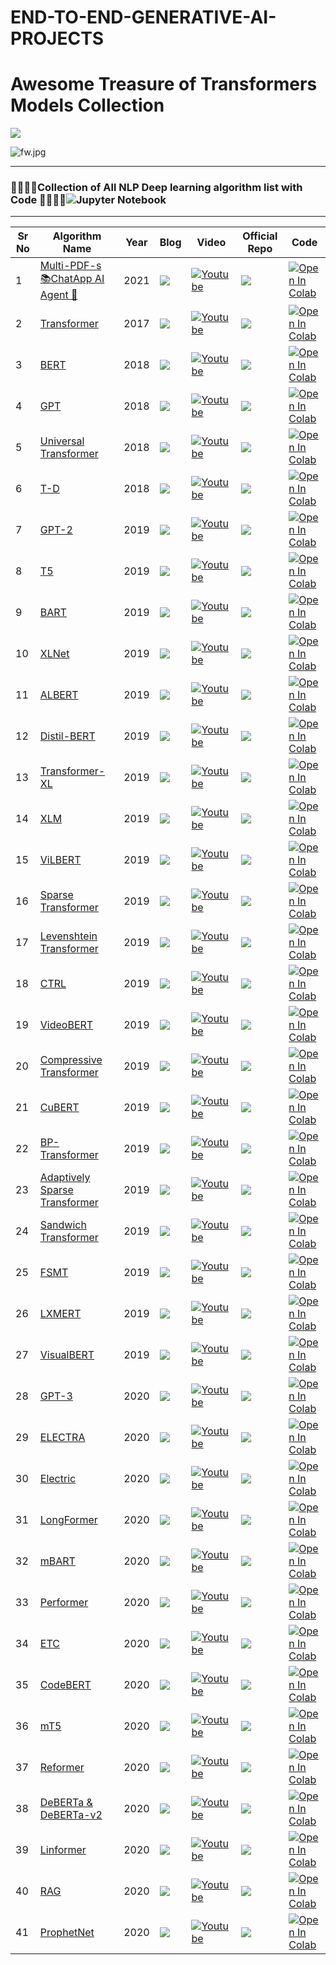 # END-TO-END-GENERATIVE-AI-PROJECTS

# Awesome Treasure of Transformers Models Collection

![](https://raw.githubusercontent.com/ashishpatel26/Treasure-of-Transformers/main/images/tot.jpg)

![fw.jpg](https://github.com/ashishpatel26/Treasure-of-Transformers/blob/main/images/fw.jpg?raw=true)

---

###  🧑‍💻👩‍💻Collection of All NLP Deep learning algorithm list with Code 🧑‍💻👩‍💻![Jupyter Notebook](https://img.shields.io/badge/jupyter-%23FA0F00.svg?style=for-the-badge&logo=jupyter&logoColor=white)

---

| Sr No | Algorithm Name                                               | Year | Blog                                                         | Video                                                        | Official Repo                                                | Code                                                         |
| ----- | ------------------------------------------------------------ | ---- | ------------------------------------------------------------ | ------------------------------------------------------------ | ------------------------------------------------------------ | ------------------------------------------------------------ |
| 1     | [Multi-PDF-s 📚ChatApp AI Agent 🤖](https://github.com/GURPREETKAURJETHRA/Multi-PDFs_ChatApp_AI-Agent)             | 2021 | [![](https://raw.githubusercontent.com/ashishpatel26/Treasure-of-Transformers/main/images/b1.jpg)](https://bit.ly/3rYanJk) | [![Youtube](https://raw.githubusercontent.com/ashishpatel26/Treasure-of-Transformers/main/images/yt1.jpg)](https://youtu.be/6MI0f6YjJIk) | [![](https://raw.githubusercontent.com/ashishpatel26/Treasure-of-Transformers/main/images/git.jpg)](https://github.com/EleutherAI/gpt-neo) | [![Open In Colab](https://colab.research.google.com/assets/colab-badge.svg)](https://colab.research.google.com/github/EleutherAI/GPTNeo/blob/master/GPTNeo_example_notebook.ipynb) |
| 2     | [Transformer](https://arxiv.org/abs/1706.03762v5)            | 2017 | [![](https://raw.githubusercontent.com/ashishpatel26/Treasure-of-Transformers/main/images/b1.jpg)](https://bit.ly/3DNsrIp) | [![Youtube](https://raw.githubusercontent.com/ashishpatel26/Treasure-of-Transformers/main/images/yt1.jpg)](https://youtu.be/iDulhoQ2pro) | [![](https://raw.githubusercontent.com/ashishpatel26/Treasure-of-Transformers/main/images/git.jpg)](https://github.com/tensorflow/models/tree/master/official/nlp/transformer) | [![Open In Colab](https://colab.research.google.com/assets/colab-badge.svg)](https://colab.research.google.com/github/bentrevett/pytorch-seq2seq/blob/master/6%20-%20Attention%20is%20All%20You%20Need.ipynb) |
| 3     | [BERT](https://arxiv.org/abs/1810.04805v2)                   | 2018 | [![](https://raw.githubusercontent.com/ashishpatel26/Treasure-of-Transformers/main/images/b1.jpg)](https://bit.ly/3pPV8PS) | [![Youtube](https://raw.githubusercontent.com/ashishpatel26/Treasure-of-Transformers/main/images/yt1.jpg)](https://youtu.be/7kLi8u2dJz0) | [![](https://raw.githubusercontent.com/ashishpatel26/Treasure-of-Transformers/main/images/git.jpg)](https://github.com/google-research/bert) | [![Open In Colab](https://colab.research.google.com/assets/colab-badge.svg)](https://colab.research.google.com/github/NielsRogge/Transformers-Tutorials/blob/master/BERT/Custom_Named_Entity_Recognition_with_BERT_only_first_wordpiece.ipynb) |
| 4     | [GPT](https://s3-us-west-2.amazonaws.com/openai-assets/research-covers/language-unsupervised/language_understanding_paper.pdf) | 2018 | [![](https://raw.githubusercontent.com/ashishpatel26/Treasure-of-Transformers/main/images/b1.jpg)](https://bit.ly/3ENPuEn) | [![Youtube](https://raw.githubusercontent.com/ashishpatel26/Treasure-of-Transformers/main/images/yt1.jpg)](https://youtu.be/9ebPNEHRwXU) | [![](https://raw.githubusercontent.com/ashishpatel26/Treasure-of-Transformers/main/images/git.jpg)](https://github.com/huggingface/transformers) | [![Open In Colab](https://colab.research.google.com/assets/colab-badge.svg)](https://colab.research.google.com/github/keras-team/keras-io/blob/master/examples/generative/ipynb/text_generation_with_miniature_gpt.ipynb) |
| 5     | [Universal Transformer](https://arxiv.org/abs/1807.03819v3)  | 2018 | [![](https://raw.githubusercontent.com/ashishpatel26/Treasure-of-Transformers/main/images/b1.jpg)](https://bit.ly/3lRi6VG) | [![Youtube](https://raw.githubusercontent.com/ashishpatel26/Treasure-of-Transformers/main/images/yt1.jpg)]() | [![](https://raw.githubusercontent.com/ashishpatel26/Treasure-of-Transformers/main/images/git.jpg)](https://github.com/tensorflow/tensor2tensor) | [![Open In Colab](https://colab.research.google.com/assets/colab-badge.svg)](https://colab.research.google.com/github/tensorflow/tensor2tensor/blob/master/tensor2tensor/notebooks/hello_t2t.ipynb) |
| 6     | [T-D](https://arxiv.org/abs/1801.10198v1)                    | 2018 | [![](https://raw.githubusercontent.com/ashishpatel26/Treasure-of-Transformers/main/images/b1.jpg)](https://bit.ly/3F17Ba5) | [![Youtube](https://raw.githubusercontent.com/ashishpatel26/Treasure-of-Transformers/main/images/yt1.jpg)](https://youtu.be/__ALQCud-iA) | [![](https://raw.githubusercontent.com/ashishpatel26/Treasure-of-Transformers/main/images/git.jpg)](https://github.com/tensorflow/tensor2tensor) | [![Open In Colab](https://colab.research.google.com/assets/colab-badge.svg)](https://colab.research.google.com/github/tensorflow/tensor2tensor/blob/master/tensor2tensor/notebooks/hello_t2t.ipynb) |
| 7     | [GPT-2](https://d4mucfpksywv.cloudfront.net/better-language-models/language-models.pdf) | 2019 | [![](https://raw.githubusercontent.com/ashishpatel26/Treasure-of-Transformers/main/images/b1.jpg)](https://bit.ly/3rXapBi) | [![Youtube](https://raw.githubusercontent.com/ashishpatel26/Treasure-of-Transformers/main/images/yt1.jpg)](https://youtu.be/X-B3nAN7YRM) | [![](https://raw.githubusercontent.com/ashishpatel26/Treasure-of-Transformers/main/images/git.jpg)](https://github.com/openai/gpt-2) | [![Open In Colab](https://colab.research.google.com/assets/colab-badge.svg)](https://colab.research.google.com/github/huggingface/blog/blob/master/notebooks/02_how_to_generate.ipynb) |
| 8     | [T5](https://arxiv.org/abs/1910.10683v3)                     | 2019 | [![](https://raw.githubusercontent.com/ashishpatel26/Treasure-of-Transformers/main/images/b1.jpg)](https://bit.ly/3yjbrZf) | [![Youtube](https://raw.githubusercontent.com/ashishpatel26/Treasure-of-Transformers/main/images/yt1.jpg)](https://youtu.be/jgKj-7v2UYU) | [![](https://raw.githubusercontent.com/ashishpatel26/Treasure-of-Transformers/main/images/git.jpg)](https://github.com/google-research/text-to-text-transfer-transformer) | [![Open In Colab](https://colab.research.google.com/assets/colab-badge.svg)](https://colab.research.google.com/github/NielsRogge/Transformers-Tutorials/blob/master/T5/Fine_tune_CodeT5_for_generating_docstrings_from_Ruby_code.ipynb) |
| 9     | [BART](https://arxiv.org/abs/1910.13461v1)                   | 2019 | [![](https://raw.githubusercontent.com/ashishpatel26/Treasure-of-Transformers/main/images/b1.jpg)](https://bit.ly/3yead1D) | [![Youtube](https://raw.githubusercontent.com/ashishpatel26/Treasure-of-Transformers/main/images/yt1.jpg)](https://youtu.be/Xz4fiQNmGSA) | [![](https://raw.githubusercontent.com/ashishpatel26/Treasure-of-Transformers/main/images/git.jpg)](https://github.com/facebookresearch/GENRE) | [![Open In Colab](https://colab.research.google.com/assets/colab-badge.svg)](https://colab.research.google.com/github/mrm8488/shared_colab_notebooks/blob/master/BART_with_JS_UI.ipynb) |
| 10    | [XLNet](https://arxiv.org/abs/1906.08237v2)                  | 2019 | [![](https://raw.githubusercontent.com/ashishpatel26/Treasure-of-Transformers/main/images/b1.jpg)](https://bit.ly/3EGEHM5) | [![Youtube](https://raw.githubusercontent.com/ashishpatel26/Treasure-of-Transformers/main/images/yt1.jpg)](https://youtu.be/8J8KkuncAmY) | [![](https://raw.githubusercontent.com/ashishpatel26/Treasure-of-Transformers/main/images/git.jpg)](https://github.com/zihangdai/xlnet) | [![Open In Colab](https://colab.research.google.com/assets/colab-badge.svg)](https://colab.research.google.com/drive/1YXojI6USFGV3498Pygllv0z8vTMVIiEt) |
| 11    | [ALBERT](https://arxiv.org/abs/1909.11942v6)                 | 2019 | [![](https://raw.githubusercontent.com/ashishpatel26/Treasure-of-Transformers/main/images/b1.jpg)](https://bit.ly/3lW9L34) | [![Youtube](https://raw.githubusercontent.com/ashishpatel26/Treasure-of-Transformers/main/images/yt1.jpg)](https://youtu.be/Lwtj2yUAMgI) | [![](https://raw.githubusercontent.com/ashishpatel26/Treasure-of-Transformers/main/images/git.jpg)](https://github.com/google-research/ALBERT) | [![Open In Colab](https://colab.research.google.com/assets/colab-badge.svg)](https://colab.research.google.com/github/google-research/albert/blob/master/albert_glue_fine_tuning_tutorial.ipynb) |
| 12    | [Distil-BERT](https://arxiv.org/abs/1910.01108v4)            | 2019 | [![](https://raw.githubusercontent.com/ashishpatel26/Treasure-of-Transformers/main/images/b1.jpg)](https://bit.ly/3GPQKHN) | [![Youtube](https://raw.githubusercontent.com/ashishpatel26/Treasure-of-Transformers/main/images/yt1.jpg)](https://youtu.be/cCs8exFrGE8) | [![](https://raw.githubusercontent.com/ashishpatel26/Treasure-of-Transformers/main/images/git.jpg)]() | [![Open In Colab](https://colab.research.google.com/assets/colab-badge.svg)]() |
| 13    | [Transformer-XL](https://arxiv.org/abs/1901.02860v3)         | 2019 | [![](https://raw.githubusercontent.com/ashishpatel26/Treasure-of-Transformers/main/images/b1.jpg)](https://bit.ly/3lW6qkC) | [![Youtube](https://raw.githubusercontent.com/ashishpatel26/Treasure-of-Transformers/main/images/yt1.jpg)](https://youtu.be/mqsRZAJav70) | [![](https://raw.githubusercontent.com/ashishpatel26/Treasure-of-Transformers/main/images/git.jpg)](https://github.com/kimiyoung/transformer-xl) | [![Open In Colab](https://colab.research.google.com/assets/colab-badge.svg)](https://colab.research.google.com/github/lab-ml/nn/blob/master/labml_nn/transformers/xl/experiment.ipynb) |
| 14    | [XLM](https://arxiv.org/abs/1901.07291v1)                    | 2019 | [![](https://raw.githubusercontent.com/ashishpatel26/Treasure-of-Transformers/main/images/b1.jpg)](https://bit.ly/31M5BDH) | [![Youtube](https://raw.githubusercontent.com/ashishpatel26/Treasure-of-Transformers/main/images/yt1.jpg)](https://youtu.be/caZLVcJqsqo) | [![](https://raw.githubusercontent.com/ashishpatel26/Treasure-of-Transformers/main/images/git.jpg)](https://github.com/facebookresearch/XLM) | [![Open In Colab](https://colab.research.google.com/assets/colab-badge.svg)](https://colab.research.google.com/github/Tikquuss/meta_XLM/blob/master/notebooks/demo/tuto.ipynb) |
| 15    | [ViLBERT](https://arxiv.org/abs/1908.02265v1)                | 2019 | [![](https://raw.githubusercontent.com/ashishpatel26/Treasure-of-Transformers/main/images/b1.jpg)](https://bit.ly/31M5KqJ) | [![Youtube](https://raw.githubusercontent.com/ashishpatel26/Treasure-of-Transformers/main/images/yt1.jpg)](https://youtu.be/dd7nE4nbxN0) | [![](https://raw.githubusercontent.com/ashishpatel26/Treasure-of-Transformers/main/images/git.jpg)](https://github.com/facebookresearch/vilbert-multi-task/) | [![Open In Colab](https://colab.research.google.com/assets/colab-badge.svg)](https://colab.research.google.com/github/facebookresearch/vilbert-multi-task/blob/9d645085b54fac6a781257133edabefdfb23e547/demo.ipynb) |
| 16    | [Sparse Transformer](https://arxiv.org/abs/1904.10509v1)     | 2019 | [![](https://raw.githubusercontent.com/ashishpatel26/Treasure-of-Transformers/main/images/b1.jpg)](https://bit.ly/3ELosND) | [![Youtube](https://raw.githubusercontent.com/ashishpatel26/Treasure-of-Transformers/main/images/yt1.jpg)](https://youtu.be/jaqjcHmCBfY) | [![](https://raw.githubusercontent.com/ashishpatel26/Treasure-of-Transformers/main/images/git.jpg)](https://github.com/openai/sparse_attention) | [![Open In Colab](https://colab.research.google.com/assets/colab-badge.svg)](https://github.com/ptillet/torch-blocksparse/blob/master/examples/simple.py) |
| 17    | [Levenshtein Transformer](https://arxiv.org/abs/1905.11006v2) | 2019 | [![](https://raw.githubusercontent.com/ashishpatel26/Treasure-of-Transformers/main/images/b1.jpg)](https://bit.ly/3rUU4wQ) | [![Youtube](https://raw.githubusercontent.com/ashishpatel26/Treasure-of-Transformers/main/images/yt1.jpg)](https://youtu.be/FtUbMG3rlFs) | [![](https://raw.githubusercontent.com/ashishpatel26/Treasure-of-Transformers/main/images/git.jpg)](https://github.com/pytorch/fairseq) | [![Open In Colab](https://colab.research.google.com/assets/colab-badge.svg)]() |
| 18    | [CTRL](https://arxiv.org/abs/1909.05858v2)                   | 2019 | [![](https://raw.githubusercontent.com/ashishpatel26/Treasure-of-Transformers/main/images/b1.jpg)](https://bit.ly/33pJRhX) | [![Youtube](https://raw.githubusercontent.com/ashishpatel26/Treasure-of-Transformers/main/images/yt1.jpg)](https://youtu.be/q5zw2Wh4Rdo) | [![](https://raw.githubusercontent.com/ashishpatel26/Treasure-of-Transformers/main/images/git.jpg)](https://github.com/salesforce/ctrl) | [![Open In Colab](https://colab.research.google.com/assets/colab-badge.svg)](https://colab.research.google.com/drive/1nDh3ayRPJGK5ciPO2D3TFkYZFqclBWHY) |
| 19    | [VideoBERT](https://arxiv.org/abs/1904.01766v2)              | 2019 | [![](https://raw.githubusercontent.com/ashishpatel26/Treasure-of-Transformers/main/images/b1.jpg)](https://bit.ly/31PHkN2) | [![Youtube](https://raw.githubusercontent.com/ashishpatel26/Treasure-of-Transformers/main/images/yt1.jpg)](https://youtu.be/EkuyLsJX4QM) | [![](https://raw.githubusercontent.com/ashishpatel26/Treasure-of-Transformers/main/images/git.jpg)](https://github.com/MDSKUL/MasterProject) | [![Open In Colab](https://colab.research.google.com/assets/colab-badge.svg)](https://github.com/ammesatyajit/VideoBERT) |
| 20    | [Compressive Transformer](https://arxiv.org/abs/1911.05507v1) | 2019 | [![](https://raw.githubusercontent.com/ashishpatel26/Treasure-of-Transformers/main/images/b1.jpg)](https://bit.ly/3rX1q2L) | [![Youtube](https://raw.githubusercontent.com/ashishpatel26/Treasure-of-Transformers/main/images/yt1.jpg)](https://youtu.be/0TMKCQiT1T0) | [![](https://raw.githubusercontent.com/ashishpatel26/Treasure-of-Transformers/main/images/git.jpg)](https://github.com/deepmind/pg19) | [![Open In Colab](https://colab.research.google.com/assets/colab-badge.svg)](https://github.com/lucidrains/compressive-transformer-pytorch) |
| 21    | [CuBERT](https://arxiv.org/abs/2001.00059v3)                 | 2019 | [![](https://raw.githubusercontent.com/ashishpatel26/Treasure-of-Transformers/main/images/b1.jpg)](https://bit.ly/3lXcxVH) | [![Youtube](https://raw.githubusercontent.com/ashishpatel26/Treasure-of-Transformers/main/images/yt1.jpg)](https://youtu.be/bCPeg0Tp64s) | [![](https://raw.githubusercontent.com/ashishpatel26/Treasure-of-Transformers/main/images/git.jpg)](https://github.com/google-research/google-research/tree/master/cubert) | [![Open In Colab](https://colab.research.google.com/assets/colab-badge.svg)](https://colab.research.google.com/github/ai-center-kth/cuBERT-source-code-clustering/blob/main/src/evaluation.ipynb) |
| 22    | [BP-Transformer](https://arxiv.org/abs/1911.04070v1)         | 2019 | [![](https://raw.githubusercontent.com/ashishpatel26/Treasure-of-Transformers/main/images/b1.jpg)](https://bit.ly/3yuzqFj) | [![Youtube](https://raw.githubusercontent.com/ashishpatel26/Treasure-of-Transformers/main/images/yt1.jpg)]() | [![](https://raw.githubusercontent.com/ashishpatel26/Treasure-of-Transformers/main/images/git.jpg)](https://github.com/yzh119/BPT) | [![Open In Colab](https://colab.research.google.com/assets/colab-badge.svg)]() |
| 23    | [Adaptively Sparse Transformer](https://arxiv.org/abs/1909.00015v2) | 2019 | [![](https://raw.githubusercontent.com/ashishpatel26/Treasure-of-Transformers/main/images/b1.jpg)](https://bit.ly/3lXLbyG) | [![Youtube](https://raw.githubusercontent.com/ashishpatel26/Treasure-of-Transformers/main/images/yt1.jpg)](https://youtu.be/_pYxa50HTBw) | [![](https://raw.githubusercontent.com/ashishpatel26/Treasure-of-Transformers/main/images/git.jpg)](https://github.com/deep-spin/entmax) | [![Open In Colab](https://colab.research.google.com/assets/colab-badge.svg)](https://colab.research.google.com/github/prajjwal1/adaptive_transformer/blob/8f062a7d5c6573ebdb1aa2b57113db918156b15a/nbs/adaptive_train.ipynb) |
| 24    | [Sandwich Transformer](https://arxiv.org/abs/1911.03864v2)   | 2019 | [![](https://raw.githubusercontent.com/ashishpatel26/Treasure-of-Transformers/main/images/b1.jpg)](https://bit.ly/31V686t) | [![Youtube](https://raw.githubusercontent.com/ashishpatel26/Treasure-of-Transformers/main/images/yt1.jpg)](https://youtu.be/EM8xFAjtZUQ) | [![](https://raw.githubusercontent.com/ashishpatel26/Treasure-of-Transformers/main/images/git.jpg)](https://github.com/ofirpress/sandwich_transformer) | [![Open In Colab](https://colab.research.google.com/assets/colab-badge.svg)](https://github.com/lucidrains/x-transformers) |
| 25    | [FSMT](https://arxiv.org/abs/1907.06616)                     | 2019 | [![](https://raw.githubusercontent.com/ashishpatel26/Treasure-of-Transformers/main/images/b1.jpg)](https://bit.ly/3oIFarp) | [![Youtube](https://raw.githubusercontent.com/ashishpatel26/Treasure-of-Transformers/main/images/yt1.jpg)]() | [![](https://raw.githubusercontent.com/ashishpatel26/Treasure-of-Transformers/main/images/git.jpg)](https://github.com/pytorch/fairseq/tree/main/examples/wmt19) | [![Open In Colab](https://colab.research.google.com/assets/colab-badge.svg)](https://huggingface.co/transformers/v3.5.1/model_doc/fsmt.html) |
| 26    | [LXMERT](https://arxiv.org/abs/1908.07490)                   | 2019 | [![](https://raw.githubusercontent.com/ashishpatel26/Treasure-of-Transformers/main/images/b1.jpg)](https://bit.ly/3oJq19i) | [![Youtube](https://raw.githubusercontent.com/ashishpatel26/Treasure-of-Transformers/main/images/yt1.jpg)]() | [![](https://raw.githubusercontent.com/ashishpatel26/Treasure-of-Transformers/main/images/git.jpg)](https://github.com/airsplay/lxmert) | [![Open In Colab](https://colab.research.google.com/assets/colab-badge.svg)](https://colab.research.google.com/drive/18TyuMfZYlgQ_nXo-tr8LCnzUaoX0KS-h?usp=sharing) |
| 27    | [VisualBERT](https://arxiv.org/pdf/1908.03557)               | 2019 | [![](https://raw.githubusercontent.com/ashishpatel26/Treasure-of-Transformers/main/images/b1.jpg)](https://bit.ly/3s0AgIq) | [![Youtube](https://raw.githubusercontent.com/ashishpatel26/Treasure-of-Transformers/main/images/yt1.jpg)](https://youtu.be/Lhi1UFsXvpk) | [![](https://raw.githubusercontent.com/ashishpatel26/Treasure-of-Transformers/main/images/git.jpg)](https://github.com/uclanlp/visualbert) | [![Open In Colab](https://colab.research.google.com/assets/colab-badge.svg)](https://colab.research.google.com/github/uclanlp/visualbert/blob/e49b61906dff12f1b2992226ae84c538fcf438e4/unsupervised_visualbert/data/nlvr2/nlvr/nlvr2/NLVR2BiasAnalysis.ipynb) |
| 28    | [GPT-3](https://arxiv.org/abs/2005.14165v4)                  | 2020 | [![](https://raw.githubusercontent.com/ashishpatel26/Treasure-of-Transformers/main/images/b1.jpg)](https://bit.ly/3oIFwhJ) | [![Youtube](https://raw.githubusercontent.com/ashishpatel26/Treasure-of-Transformers/main/images/yt1.jpg)](https://youtu.be/SboKeK6FFHQ) | [![](https://raw.githubusercontent.com/ashishpatel26/Treasure-of-Transformers/main/images/git.jpg)](https://github.com/openai/gpt-3) | [![Open In Colab](https://colab.research.google.com/assets/colab-badge.svg)](https://colab.research.google.com/github/rafajak/gpt3_examples/blob/master/GPT3_search_example.ipynb) |
| 29    | [ELECTRA](https://arxiv.org/abs/2003.10555v1)                | 2020 | [![](https://raw.githubusercontent.com/ashishpatel26/Treasure-of-Transformers/main/images/b1.jpg)](https://bit.ly/3lUZGDy) | [![Youtube](https://raw.githubusercontent.com/ashishpatel26/Treasure-of-Transformers/main/images/yt1.jpg)](https://youtu.be/p9c7SoD4AMc) | [![](https://raw.githubusercontent.com/ashishpatel26/Treasure-of-Transformers/main/images/git.jpg)](https://github.com/google-research/electra) | [![Open In Colab](https://colab.research.google.com/assets/colab-badge.svg)](https://colab.research.google.com/drive/1DiOwhRjQbtYRgFWG7e3dybcXJsZcu86l) |
| 30    | [Electric](https://arxiv.org/abs/2012.08561v1)               | 2020 | [![](https://raw.githubusercontent.com/ashishpatel26/Treasure-of-Transformers/main/images/b1.jpg)](https://bit.ly/31SfM9E) | [![Youtube](https://raw.githubusercontent.com/ashishpatel26/Treasure-of-Transformers/main/images/yt1.jpg)]() | [![](https://raw.githubusercontent.com/ashishpatel26/Treasure-of-Transformers/main/images/git.jpg)](https://github.com/google-research/electra) | [![Open In Colab](https://colab.research.google.com/assets/colab-badge.svg)]() |
| 31    | [LongFormer](https://arxiv.org/abs/2004.05150v2)             | 2020 | [![](https://raw.githubusercontent.com/ashishpatel26/Treasure-of-Transformers/main/images/b1.jpg)](https://bit.ly/3oJ03mh) | [![Youtube](https://raw.githubusercontent.com/ashishpatel26/Treasure-of-Transformers/main/images/yt1.jpg)](https://youtu.be/_8KNb5iqblE) | [![](https://raw.githubusercontent.com/ashishpatel26/Treasure-of-Transformers/main/images/git.jpg)](https://github.com/allenai/longformer) | [![Open In Colab](https://colab.research.google.com/assets/colab-badge.svg)](https://colab.research.google.com/github/patil-suraj/Notebooks/blob/master/longformer_qa_training.ipynb) |
| 32    | [mBART](https://arxiv.org/abs/2001.08210v2)                  | 2020 | [![](https://raw.githubusercontent.com/ashishpatel26/Treasure-of-Transformers/main/images/b1.jpg)](https://bit.ly/3EPC0Ii) | [![Youtube](https://raw.githubusercontent.com/ashishpatel26/Treasure-of-Transformers/main/images/yt1.jpg)](https://youtu.be/oO7k5lH8Oe8) | [![](https://raw.githubusercontent.com/ashishpatel26/Treasure-of-Transformers/main/images/git.jpg)](https://github.com/pytorch/fairseq/tree/master/examples/mbart) | [![Open In Colab](https://colab.research.google.com/assets/colab-badge.svg)](https://colab.research.google.com/github/sdhilip200/Machine-Translation-using-mBART-50-and-Hugging-Face/blob/main/Machine_Translation.ipynb) |
| 33    | [Performer](https://arxiv.org/abs/2009.14794v3)              | 2020 | [![](https://raw.githubusercontent.com/ashishpatel26/Treasure-of-Transformers/main/images/b1.jpg)](https://bit.ly/3pLxvYW) | [![Youtube](https://raw.githubusercontent.com/ashishpatel26/Treasure-of-Transformers/main/images/yt1.jpg)](https://youtu.be/xJrKIPwVwGM) | [![](https://raw.githubusercontent.com/ashishpatel26/Treasure-of-Transformers/main/images/git.jpg)](https://github.com/google-research/google-research) | [![Open In Colab](https://colab.research.google.com/assets/colab-badge.svg)](https://colab.research.google.com/drive/1ICW0DpXfUuVYsnNkt1DHwUyyTduHHvE3?usp=sharing) |
| 34    | [ETC](https://arxiv.org/abs/2004.08483v5)                    | 2020 | [![](https://raw.githubusercontent.com/ashishpatel26/Treasure-of-Transformers/main/images/b1.jpg)](https://bit.ly/3rWIy3W) | [![Youtube](https://raw.githubusercontent.com/ashishpatel26/Treasure-of-Transformers/main/images/yt1.jpg)](https://youtu.be/TyydOhj28A4) | [![](https://raw.githubusercontent.com/ashishpatel26/Treasure-of-Transformers/main/images/git.jpg)](https://github.com/google-research/google-research/tree/master/etcmodel) | [![Open In Colab](https://colab.research.google.com/assets/colab-badge.svg)]() |
| 35    | [CodeBERT](https://arxiv.org/abs/2002.08155v4)               | 2020 | [![](https://raw.githubusercontent.com/ashishpatel26/Treasure-of-Transformers/main/images/b1.jpg)](https://bit.ly/3pPuIhc) | [![Youtube](https://raw.githubusercontent.com/ashishpatel26/Treasure-of-Transformers/main/images/yt1.jpg)](https://youtu.be/YmAXluUDPPI) | [![](https://raw.githubusercontent.com/ashishpatel26/Treasure-of-Transformers/main/images/git.jpg)](https://github.com/microsoft/CodeBERT) | [![Open In Colab](https://colab.research.google.com/assets/colab-badge.svg)](https://colab.research.google.com/github/graykode/commit-autosuggestions/blob/579d7a34f3ebb735d2a9f13afc74eeb66c0d7427/commit_autosuggestions.ipynb) |
| 36    | [mT5](https://arxiv.org/abs/2010.11934v3)                    | 2020 | [![](https://raw.githubusercontent.com/ashishpatel26/Treasure-of-Transformers/main/images/b1.jpg)](https://bit.ly/3DJ76jh) | [![Youtube](https://raw.githubusercontent.com/ashishpatel26/Treasure-of-Transformers/main/images/yt1.jpg)]() | [![](https://raw.githubusercontent.com/ashishpatel26/Treasure-of-Transformers/main/images/git.jpg)]() | [![Open In Colab](https://colab.research.google.com/assets/colab-badge.svg)](https://colab.research.google.com/github/ejmejm/multilingual-nmt-mt5/blob/main/nmt_full_version.ipynb) |
| 37    | [Reformer](https://arxiv.org/abs/2001.04451v2)               | 2020 | [![](https://raw.githubusercontent.com/ashishpatel26/Treasure-of-Transformers/main/images/b1.jpg)](https://bit.ly/3pPSTMn) | [![Youtube](https://raw.githubusercontent.com/ashishpatel26/Treasure-of-Transformers/main/images/yt1.jpg)](https://youtu.be/i4H0kjxrias) | [![](https://raw.githubusercontent.com/ashishpatel26/Treasure-of-Transformers/main/images/git.jpg)](https://github.com/google/trax/tree/master/trax/models/reformer) | [![Open In Colab](https://colab.research.google.com/assets/colab-badge.svg)](https://colab.research.google.com/github/patrickvonplaten/notebooks/blob/master/PyTorch_Reformer.ipynb) |
| 38    | [DeBERTa & DeBERTa-v2](https://arxiv.org/abs/2006.03654v6)   | 2020 | [![](https://raw.githubusercontent.com/ashishpatel26/Treasure-of-Transformers/main/images/b1.jpg)](https://bit.ly/3GyaT4F) | [![Youtube](https://raw.githubusercontent.com/ashishpatel26/Treasure-of-Transformers/main/images/yt1.jpg)](https://youtu.be/_c6A33Fg5Ns) | [![](https://raw.githubusercontent.com/ashishpatel26/Treasure-of-Transformers/main/images/git.jpg)](https://github.com/microsoft/DeBERTa) | [![Open In Colab](https://colab.research.google.com/assets/colab-badge.svg)](https://colab.research.google.com/github/musthofasyarifudin/Deberta-Language-Modeling-For-NLP/blob/main/MLM_Deberta_Base.ipynb) |
| 39    | [Linformer](https://arxiv.org/abs/2006.04768v3)              | 2020 | [![](https://raw.githubusercontent.com/ashishpatel26/Treasure-of-Transformers/main/images/b1.jpg)](https://bit.ly/3DMx5GH) | [![Youtube](https://raw.githubusercontent.com/ashishpatel26/Treasure-of-Transformers/main/images/yt1.jpg)](https://youtu.be/-_2AF9Lhweo) | [![](https://raw.githubusercontent.com/ashishpatel26/Treasure-of-Transformers/main/images/git.jpg)](https://github.com/kuixu/Linear-Multihead-Attention) | [![Open In Colab](https://colab.research.google.com/assets/colab-badge.svg)](https://colab.research.google.com/drive/1zHenqau3rMo3oS_7EisfGsahSs-1_sok?usp=sharing) |
| 40    | [RAG](https://arxiv.org/abs/2005.11401v4)                    | 2020 | [![](https://raw.githubusercontent.com/ashishpatel26/Treasure-of-Transformers/main/images/b1.jpg)](https://bit.ly/30f4ig2) | [![Youtube](https://raw.githubusercontent.com/ashishpatel26/Treasure-of-Transformers/main/images/yt1.jpg)](https://youtu.be/dzChvuZI6D4) | [![](https://raw.githubusercontent.com/ashishpatel26/Treasure-of-Transformers/main/images/git.jpg)](https://huggingface.co/docs/transformers/model_doc/rag?utm_source=catalyzex.com) | [![Open In Colab](https://colab.research.google.com/assets/colab-badge.svg)](https://colab.research.google.com/github/ipavlopoulos/modern_nlp/blob/f2a7af7e9de68d505dd1585c04cc51f30433122b/Modern_NLP_S5.ipynb) |
| 41    | [ProphetNet](https://arxiv.org/abs/2001.04063v3)             | 2020 | [![](https://raw.githubusercontent.com/ashishpatel26/Treasure-of-Transformers/main/images/b1.jpg)](https://bit.ly/31RisVr) | [![Youtube](https://raw.githubusercontent.com/ashishpatel26/Treasure-of-Transformers/main/images/yt1.jpg)](https://youtu.be/9Hoo_qdjSio) | [![](https://raw.githubusercontent.com/ashishpatel26/Treasure-of-Transformers/main/images/git.jpg)](https://github.com/microsoft/ProphetNet) | [![Open In Colab](https://colab.research.google.com/assets/colab-badge.svg)](https://colab.research.google.com/drive/11uPpxZzoTofnHZsyDPaJr5dFKsgOmTD9#scrollTo=j5CRrgNFc_Jq) |
